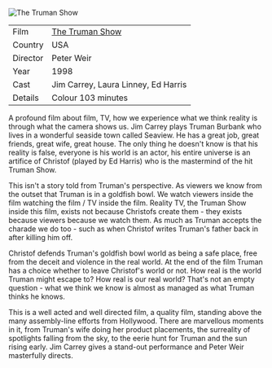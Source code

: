 ![The Truman Show](the_truman_show.jpg)

| | |
|-|-|
Film|[The Truman Show](https://www.imdb.com/title/tt0120382/)
Country|USA
Director|Peter Weir
Year|1998
Cast|Jim Carrey, Laura Linney, Ed Harris
Details|Colour 103 minutes

A profound film about
film, TV, how we experience what we think reality is through
what the camera shows us.  Jim Carrey plays Truman Burbank who lives
in a wonderful seaside town called Seaview.  He has a great job, great
friends, great wife, great house.  The only thing he doesn't know
is that his reality is false, everyone is his world is an actor, his
entire universe is an artifice of Christof (played by
Ed Harris) who is the mastermind of the hit Truman Show.

This isn't a story told from Truman's perspective.  As viewers we
know from the outset that Truman is in a goldfish bowl.  We watch
viewers inside the film watching the film / TV inside the film.  Reality
TV, the Truman Show inside this film, exists not because Christofs
create them - they exists because viewers because we watch them.
As much as Truman accepts the charade we do too - such as when
Christof writes Truman's father back in after killing him off.

Christof defends Truman's goldfish bowl world as being a safe place,
free from the deceit and violence in the real world.  At the end of
the film Truman has a choice whether to leave Christof's world or not.
How real is the world Truman might escape to?  How real is our real world?
That's not an empty question - what we think we know is almost as
managed as what Truman thinks he knows.

This is a well acted and well directed film, a quality film, standing
above the many assembly-line efforts from Hollywood.  There are
marvellous moments in it, from Truman's wife doing her product
placements, the surreality of spotlights falling from the sky,
to the eerie hunt for Truman and the sun rising early.  Jim Carrey
gives a stand-out performance and Peter Weir masterfully directs.
